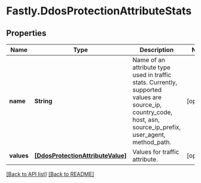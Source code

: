 # Fastly.DdosProtectionAttributeStats

## Properties

Name | Type | Description | Notes
------------ | ------------- | ------------- | -------------
**name** | **String** | Name of an attribute type used in traffic stats. Currently, supported values are source_ip, country_code, host, asn, source_ip_prefix, user_agent, method_path. | [optional] 
**values** | [**[DdosProtectionAttributeValue]**](DdosProtectionAttributeValue.md) | Values for traffic attribute. | [optional] 


[[Back to API list]](../../README.md#endpoints) [[Back to README]](../../README.md)
